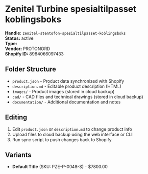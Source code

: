 # Zenitel Turbine spesialtilpasset koblingsboks

**Handle:** `zenitel-stentofon-spesialtilpasset-koblingsboks`  
**Status:** active  
**Type:**   
**Vendor:** PROTONORD  
**Shopify ID:** 8984066097433  

## Folder Structure

- `product.json` - Product data synchronized with Shopify
- `description.md` - Editable product description (HTML)
- `images/` - Product images (stored in cloud backup)
- `cad/` - CAD files and technical drawings (stored in cloud backup)
- `documentation/` - Additional documentation and notes

## Editing

1. Edit `product.json` or `description.md` to change product info
2. Upload files to cloud backup using the web interface or CLI
3. Run sync script to push changes back to Shopify

## Variants

- **Default Title** (SKU: PZE-P-0048-S) - $7800.00
